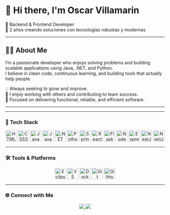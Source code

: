 # 👋 Hi there, I'm Oscar Villamarin

🚀 Backend & Frontend Developer  
🎯 2 años creando soluciones con tecnologías robustas y modernas

---

## 🧑‍💻 About Me

I’m a passionate developer who enjoys solving problems and building scalable applications using Java, .NET, and Python.  
I believe in clean code, continuous learning, and building tools that actually help people.

💡 Always seeking to grow and improve.  
🤝 I enjoy working with others and contributing to team success.  
📌 Focused on delivering functional, reliable, and efficient software.

---

---

### 🧰 Tech Stack

<p align="center">
  <!-- Lenguajes y frameworks -->
  <img src="https://cdn.jsdelivr.net/gh/devicons/devicon/icons/html5/html5-original.svg" title="HTML5" width="35" height="35"/>
  <img src="https://cdn.jsdelivr.net/gh/devicons/devicon/icons/css3/css3-original.svg" title="CSS3" width="35" height="35"/>
  <img src="https://cdn.jsdelivr.net/gh/devicons/devicon/icons/javascript/javascript-original.svg" title="JavaScript" width="35" height="35"/>
  <img src="https://cdn.jsdelivr.net/gh/devicons/devicon/icons/java/java-original.svg" title="Java" width="35" height="35"/>
  <img src="https://cdn.jsdelivr.net/gh/devicons/devicon/icons/dot-net/dot-net-original.svg" title=".NET" width="35" height="35"/>
  <img src="https://cdn.jsdelivr.net/gh/devicons/devicon/icons/python/python-original.svg" title="Python" width="35" height="35"/>
  <img src="https://cdn.jsdelivr.net/gh/devicons/devicon/icons/spring/spring-original.svg" title="Spring Boot" width="35" height="35"/>
  <img src="https://cdn.jsdelivr.net/gh/devicons/devicon/icons/react/react-original.svg" title="ReactJS" width="35" height="35"/>
  <img src="https://cdn.jsdelivr.net/gh/devicons/devicon/icons/flask/flask-original.svg" title="Flask" width="35" height="35"/>
  <img src="https://cdn.jsdelivr.net/gh/devicons/devicon/icons/nodejs/nodejs-original.svg" title="NodeJS" width="35" height="35"/>
  <img src="https://cdn.jsdelivr.net/gh/devicons/devicon/icons/express/express-original.svg" title="ExpressJS" width="35" height="35"/>
  <img src="https://nestjs.com/img/logo-small.svg" title="NestJS" width="35" height="35"/>
  <img src="https://cdn.jsdelivr.net/gh/devicons/devicon/icons/nextjs/nextjs-original.svg" title="NextJS" width="35" height="35"/>
</p>

---

### 🛠️ Tools & Platforms

<p align="center">
  <img src="https://cdn.jsdelivr.net/gh/devicons/devicon/icons/eclipse/eclipse-original.svg" title="Eclipse" width="35" height="35"/>
  <img src="https://cdn.jsdelivr.net/gh/devicons/devicon/icons/vscode/vscode-original.svg" title="VS Code" width="35" height="35"/>
  <img src="https://cdn.jsdelivr.net/gh/devicons/devicon/icons/docker/docker-original.svg" title="Docker" width="35" height="35"/>
  <img src="https://cdn.jsdelivr.net/gh/devicons/devicon/icons/git/git-original.svg" title="Git" width="35" height="35"/>
  <img src="https://cdn.jsdelivr.net/gh/devicons/devicon/icons/github/github-original.svg" title="GitHub" width="35" height="35"/>
</p>

---

### 🌐 Connect with Me

<p align="center">
  <a href="https://www.linkedin.com/in/oscar-villamarin-786450253/" target="_blank">
    <img src="https://img.shields.io/badge/LinkedIn-0077B5?style=for-the-badge&logo=linkedin&logoColor=white"/>
  </a>
  <a href="https://www.instagram.com/oscarvillamarin_/" target="_blank">
    <img src="https://img.shields.io/badge/Instagram-E4405F?style=for-the-badge&logo=instagram&logoColor=white"/>
  </a>
</p>




